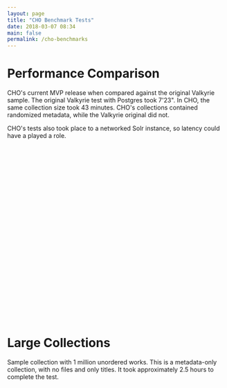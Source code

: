 ```yaml
---
layout: page
title: "CHO Benchmark Tests"
date: 2018-03-07 08:34
main: false
permalink: /cho-benchmarks
---
```


<script type="text/javascript" src="https://canvasjs.com/assets/script/jquery-1.11.1.min.js"></script>
<script type="text/javascript" src="https://canvasjs.com/assets/script/canvasjs.min.js"></script>
<script type="text/javascript" src="/projects/fedora-tests/chart.js"></script>
<script type="text/javascript" src="/projects/fedora-tests/cho-chart.js"></script>

# Performance Comparison

CHO's current MVP release when compared against the original Valkyrie sample. The original
Valkyrie test with Postgres took 7'23". In CHO, the same collection size took 43 minutes.
CHO's collections contained randomized metadata, while the Valkyrie original did not.

CHO's tests also took place to a networked Solr instance, so latency could have a played a role.

<div id="choComparison" style="width:100%; height:400px;"></div>

# Large Collections

Sample collection with 1 million unordered works. This is a metadata-only collection, with no files and
only titles. It took approximately 2.5 hours to complete the test.

<div id="collectionComparison" style="width:100%; height:400px;"></div>

